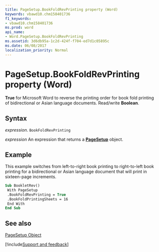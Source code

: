 ```yaml
---
title: PageSetup.BookFoldRevPrinting property (Word)
keywords: vbawd10.chm158401736
f1_keywords:
- vbawd10.chm158401736
ms.prod: word
api_name:
- Word.PageSetup.BookFoldRevPrinting
ms.assetid: 3d6db95a-1c2d-424f-f704-ed7d1c05895c
ms.date: 06/08/2017
localization_priority: Normal
---
```



# PageSetup.BookFoldRevPrinting property (Word)

 **True** for Microsoft Word to reverse the printing order for book fold printing of bidirectional or Asian language documents. Read/write **Boolean**.


## Syntax

_expression_. `BookFoldRevPrinting`

 _expression_ An expression that returns a **[PageSetup](Word.PageSetup.md)** object.


## Example

This example switches from left-to-right book printing to right-to-left book printing for a bidirectional or Asian language document that will print in sixteen-page increments.


```vb
Sub BookletRev() 
 With PageSetup 
 .BookFoldRevPrinting = True 
 .BookFoldPrintingSheets = 16 
 End With 
End Sub
```


## See also


[PageSetup Object](Word.PageSetup.md)

[!include[Support and feedback](~/includes/feedback-boilerplate.md)]